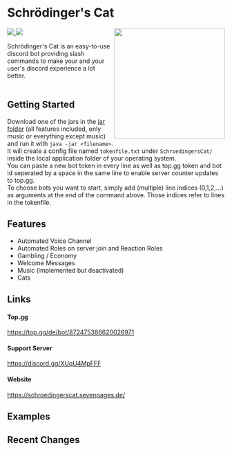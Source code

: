 # Schrödinger's Cat

<img align="right" src="https://user-images.githubusercontent.com/88390464/192118947-6e713788-9a1d-443d-b8ba-7d59f4dd4165.png" height="256" width="256">

<div>
   <a href="https://top.gg/bot/872475386620026971">
      <img src="https://top.gg/api/widget/servers/872475386620026971.svg">
   </a>
   <a href="https://www.discord.gg/XUqU4MpFFF">
      <img src="https://discordapp.com/api/guilds/872891293733388320/widget.png">
   </a>
</div>

Schrödinger's Cat is an easy-to-use discord bot providing slash commands to make your and your user's discord experience a lot better. <br><br>

## Getting Started

Download one of the jars in the [jar folder](out/artifacts/SchroedingersCat_jar) (all features included, only music or everything except music) and run it with `java -jar <filename>`. <br/>
It will create a config file named `tokenfile.txt` under `SchroedingersCat/` inside the local application folder of your operating system. <br>
You can paste a new bot token in every line as well as top.gg token and bot id seperated by a space in the same line to enable server counter updates to top.gg. <br>
To choose bots you want to start, simply add (multiple) line indices (0,1,2,...) as arguments at the end of the command above. Those indices refer to lines in the tokenfile.

## Features

   - Automated Voice Channel
   - Automated Roles on server join and Reaction Roles
   - Gambling / Economy
   - Welcome Messages
   - Music (implemented but deactivated)
   - Cats
  
## Links

  #### Top.gg <br>
  https://top.gg/de/bot/872475386620026971<br>
  
  #### Support Server <br>
  https://discord.gg/XUqU4MpFFF
  
  #### Website <br>
  https://schroedingerscat.sevenpages.de/

## Examples


## Recent Changes


